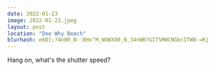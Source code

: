 ```yaml
---
date: 2022-01-23
image: 2022-01-23.jpeg
layout: post
location: "Dee Why Beach"
blurhash: e6D];?4n00_N-:BHx^M_WUWX00_N_34nWB?GIT%MWCNGbcITWB-=Rj
---
```


Hang on, what's the shutter speed?
